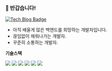 ### 👋 반갑습니다!

[![Tech Blog Badge](https://img.shields.io/badge/Tistory-FF9A00?style=flat-square&logo=Tistory&logoColor=white&link=https://codingpool.tistory.com/)](https://codingpool.tistory.com/) <!-- [![Linkedin Badge](https://img.shields.io/badge/-LinkedIn-blue?style=flat-square&logo=Linkedin&logoColor=white&link=https://www.linkedin.com/in/%EA%B1%B4-%EC%9D%B4-26771614b/)](https://www.linkedin.com/in/%EA%B1%B4-%EC%9D%B4-26771614b/) [![Portfolio Badge](https://img.shields.io/badge/Portfolio-ffffff?style=flat-square&logo=Notion&logoColor=black&link=https://www.notion.so/Geon-Lee-0a2ead807ec24791b5f75a5d0974fca8)](https://www.notion.so/Geon-Lee-0a2ead807ec24791b5f75a5d0974fca8) !-->


* 아직 배울게 많은 백엔드를 희망하는 개발자입니다.   
* 끊임없이 채워나가는 개발자.   
* 꾸준히 소통하는 개발자.

**기술스택**  

<div>
    <img src="https://img.shields.io/badge/spring-6DB33F?style=flat-square&logo=spring&logoColor=white">
    <img src="https://img.shields.io/badge/java-007396?style=flat-square&logo=java&logoColor=white">
    <img src="https://img.shields.io/badge/html5-E34F26?style=flat-square&logo=html5&logoColor=white">
    <img src="https://img.shields.io/badge/css-1572B6?style=flat-square&logo=css3&logoColor=white">
    <img src="https://img.shields.io/badge/javascript-F7DF1E?style=flat-square&logo=javascript&logoColor=black">
    <img src="https://img.shields.io/badge/oracle-F80000?style=flat-square&logo=oracle&logoColor=white">
</div>
